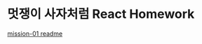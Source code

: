 # 멋쟁이 사자처럼 React Homework

[mission-01 readme](https://github.com/yeo-seoyun/React-homework/blob/main/mission-01/README.md)
